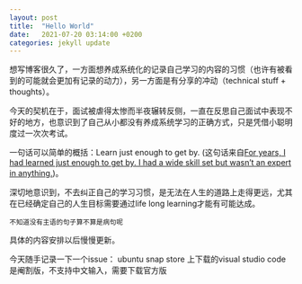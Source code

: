 ```yaml
---
layout: post
title:  "Hello World"
date:   2021-07-20 03:14:00 +0200
categories: jekyll update
---
```


想写博客很久了，一方面想养成系统化的记录自己学习的内容的习惯（也许有被看到的可能就会更加有记录的动力），另一方面是有分享的冲动（technical stuff + thoughts）。

今天的契机在于，面试被虐得太惨而半夜辗转反侧，一直在反思自己面试中表现不好的地方，也意识到了自己从小都没有养成系统学习的正确方式，只是凭借小聪明度过一次次考试。

一句话可以简单的概括：Learn just enough to get by. (这句话来自[For years, I had learned just enough to get by. I had a wide skill set but wasn’t an expert in anything.][quote])。

深切地意识到，不去纠正自己的学习习惯，是无法在人生的道路上走得更远，尤其在已经确定自己的人生目标需要通过life long learning才能有可能达成。

`不知道没有主语的句子算不算是病句呢`

具体的内容安排以后慢慢更新。

今天随手记录一下一个issue：
ubuntu snap store 上下载的visual studio code是阉割版，不支持中文输入，需要下载官方版

[quote]: https://www.freecodecamp.org/news/why-i-studied-full-time-for-8-months-for-a-google-interview-cc662ce9bb13/#seeking-a-career-change
